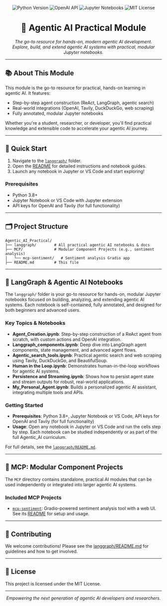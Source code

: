 <!-- filepath: Agentic_AI_Practical/README.md -->

<p align="center">
  <img src="https://img.shields.io/badge/Python-3.8%2B-blue?logo=python" alt="Python Version">
  <img src="https://img.shields.io/badge/OpenAI-API-green?logo=openai" alt="OpenAI API">
  <img src="https://img.shields.io/badge/Jupyter-Notebook-orange?logo=jupyter" alt="Jupyter Notebooks">
  <img src="https://img.shields.io/badge/License-MIT-yellow.svg" alt="MIT License">
</p>

<h1 align="center">🧠 Agentic AI Practical Module</h1>

<p align="center">
  <em>The go-to resource for hands-on, modern agentic AI development.<br/>
  Explore, build, and extend agentic AI systems with practical, modular Jupyter notebooks.</em>
</p>

---

## 📚 About This Module
This module is the go-to resource for practical, hands-on learning in agentic AI. It features:
- Step-by-step agent construction (ReAct, LangGraph, agentic search)
- Real-world integrations (OpenAI, Tavily, DuckDuckGo, web scraping)
- Fully annotated, modular Jupyter notebooks

Whether you're a student, researcher, or developer, you'll find practical knowledge and extensible code to accelerate your agentic AI journey.

---

## 🚀 Quick Start
1. Navigate to the [`langgraph/`](./langgraph) folder.
2. Open the [README](./langgraph/README.md) for detailed instructions and notebook guides.
3. Launch any notebook in Jupyter or VS Code and start exploring!

### Prerequisites
- Python 3.8+
- Jupyter Notebook or VS Code with Jupyter extension
- API keys for OpenAI and Tavily (for full functionality)

---

## 🗂️ Project Structure
```
Agentic_AI_Practical/
├── langgraph/        # All practical agentic AI notebooks & docs
├── MCP/              # Modular Component Projects (e.g., sentiment analysis)
│   └── mcp-sentiment/   # Sentiment analysis Gradio app
├── README.md         # This file
```

---

## 🧩 LangGraph & Agentic AI Notebooks
The `langgraph/` folder is your go-to resource for hands-on, modular Jupyter notebooks focused on building, analyzing, and extending agentic AI systems. Each notebook is self-contained, fully annotated, and designed for both beginners and advanced users.

### Key Topics & Notebooks
- **Agent_Creation.ipynb**: Step-by-step construction of a ReAct agent from scratch, with custom actions and OpenAI integration.
- **Langgraph_components.ipynb**: Deep dive into LangGraph agent components, state management, and advanced agent flows.
- **Agentic_search_tools.ipynb**: Practical agentic search and web scraping using Tavily, DuckDuckGo, and BeautifulSoup.
- **Human in the Loop.ipynb**: Demonstrates human-in-the-loop workflows for agentic AI systems.
- **Persistence and Streaming.ipynb**: Shows how to persist agent state and stream outputs for robust, real-world applications.
- **My_Personal_Agent.ipynb**: Builds a personalized agentic AI assistant, integrating multiple tools and APIs.

### Getting Started
- **Prerequisites**: Python 3.8+, Jupyter Notebook or VS Code, API keys for OpenAI and Tavily (for full functionality)
- **Usage**: Open any notebook in Jupyter or VS Code and run the cells step by step. Each notebook can be studied independently or as part of the full Agentic_AI curriculum.

For full details, see the [`langgraph/README.md`](./langgraph/README.md).

---

## 🧩 MCP: Modular Component Projects
The `MCP` directory contains standalone, practical AI modules that can be used independently or integrated into larger agentic AI systems.

### Included MCP Projects
- [`mcp-sentiment`](./MCP/mcp-sentiment/): Gradio-powered sentiment analysis tool with a web UI. See its [README](./MCP/mcp-sentiment/README.md) for setup and usage.

---

## 🤝 Contributing
We welcome contributions! Please see the [langgraph/README.md](./langgraph/README.md#contributing) for guidelines and how to get involved.

---

## 📄 License
This project is licensed under the MIT License.

---

<p align="center">
  <em>Empowering the next generation of agentic AI developers and researchers.</em>
</p> 